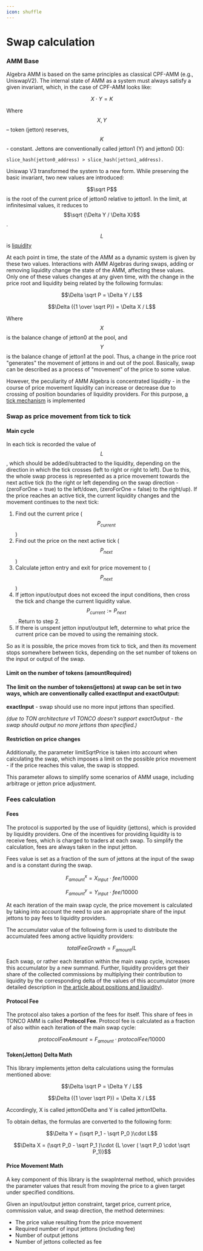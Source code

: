 ```yaml
---
icon: shuffle
---
```


# Swap calculation

### AMM Base

Algebra AMM is based on the same principles as classical CPF-AMM (e.g., UniswapV2). The internal state of AMM as a system must always satisfy a given invariant, which, in the case of CPF-AMM looks like:

$$X \cdot Y = K$$

Where $$X, Y$$ – token (jetton) reserves, $$K$$ - constant. Jettons are conventionally called jetton1 (Y) and jetton0 (X):

`slice_hash(jetton0_address) > slice_hash(jetton1_address).`

Uniswap V3 transformed the system to a new form. While preserving the basic invariant, two new values are introduced:

$$\sqrt P$$ is the root of the current price of jetton0 relative to jetton1. In the limit, at infinitesimal values, it reduces to $$\sqrt {\Delta Y / \Delta X}$$.

$$L$$ is [liquidity](liquidity-and-positions.md)

At each point in time, the state of the AMM as a dynamic system is given by these two values. Interactions with AMM Algebras during swaps, adding or removing liquidity change the state of the AMM, affecting these values. Only one of these values changes at any given time, with the change in the price root and liquidity being related by the following formulas:

$$\Delta \sqrt P = \Delta Y / L$$

$$\Delta ({1 \over \sqrt P}) = \Delta X / L$$

Where $$X$$ is the balance change of jetton0 at the pool, and $$Y$$is the balance change of jetton1 at the pool. Thus, a change in the price root "generates" the movement of jettons in and out of the pool. Basically, swap can be described as a process of "movement" of the price to some value.

However, the peculiarity of AMM Algebra is concentrated liquidity - in the course of price movement liquidity can increase or decrease due to crossing of position boundaries of liquidity providers. For this purpose, [a tick mechanism](ticks.md) is implemented

### Swap as price movement from tick to tick

#### Main cycle

In each tick is recorded the value of $$L$$, which should be added/subtracted to the liquidity, depending on the direction in which the tick crosses (left to right or right to left). Due to this, the whole swap process is represented as a price movement towards the next active tick (to the right or left depending on the swap direction - (zeroForOne = true) to the left/down, (zeroForOne = false) to the right/up). If the price reaches an active tick, the current liquidity changes and the movement continues to the next tick:

1. Find out the current price ($$P_{current}$$)
2. Find out the price on the next active tick ($$P_{next}$$)
3. Calculate jetton entry and exit for price movement to ($$P_{next}$$)
4. If jetton input/output does not exceed the input conditions, then cross the tick and change the current liquidity value. $$P_{current} := P_{next}$$. Return to step 2.
5. If there is unspent jetton input/output left, determine to what price the current price can be moved to using the remaining stock.

So as it is possible, the price moves from tick to tick, and then its movement stops somewhere between ticks, depending on the set number of tokens on the input or output of the swap.

#### Limit on the number of tokens (amountRequired)

#### The limit on the number of tokens(jettons) at swap can be set in two ways, which are conventionally called exactInput and exactOutput:

**exactInput** - swap should use no more input jettons than specified.

_(due to TON architecture v1 TONCO doesn't support exactOutput - the swap should output no more jettons than specified.)_

#### Restriction on price changes

Additionally, the parameter limitSqrtPrice is taken into account when calculating the swap, which imposes a limit on the possible price movement - if the price reaches this value, the swap is stopped.

This parameter allows to simplify some scenarios of AMM usage, including arbitrage or jetton price adjustment.

### Fees calculation

#### Fees

The protocol is supported by the use of liquidity (jettons), which is provided by liquidity providers. One of the incentives for providing liquidity is to receive fees, which is charged to traders at each swap. To simplify the calculation, fees are always taken in the input jetton.

Fees value is set as a fraction of the sum of jettons at the input of the swap and is a constant during the swap.

$$F_{amount}^x = X_{input} \cdot fee / 10000$$

$$F_{amount}^y = Y_{input} \cdot fee / 10000$$

At each iteration of the main swap cycle, the price movement is calculated by taking into account the need to use an appropriate share of the input jettons to pay fees to liquidity providers.

The accumulator value of the following form is used to distribute the accumulated fees among active liquidity providers:

$$totalFeeGrowth = F_{amount} / L$$

Each swap, or rather each iteration within the main swap cycle, increases this accumulator by a new summand. Further, liquidity providers get their share of the collected commissions by multiplying their contribution to liquidity by the corresponding delta of the values of this accumulator (more detailed description in [the article about positions and liquidity](liquidity-and-positions.md)).

#### Protocol Fee

The protocol also takes a portion of the fees for itself. This share of fees in TONCO AMM is called **Protocol Fee**. Protocol fee is calculated as a fraction of also within each iteration of the main swap cycle:

$$protocolFeeAmount = F_{amount} \cdot protocolFee / 10000$$

#### Token(Jetton) Delta Math

This library implements jetton delta calculations using the formulas mentioned above:

$$\Delta \sqrt P = \Delta Y / L$$

$$\Delta ({1 \over \sqrt P}) = \Delta X / L$$

Accordingly, X is called jetton0Delta and Y is called jetton1Delta.

To obtain deltas, the formulas are converted to the following form:

$$\Delta Y = (\sqrt P_1 - \sqrt P_0 )\cdot L$$

$$\Delta X = (\sqrt P_0 - \sqrt P_1 )\cdot {L \over ( \sqrt P_0 \cdot \sqrt P_1)}$$

#### Price Movement Math

A key component of this library is the swapInternal method, which provides the parameter values that result from moving the price to a given target under specified conditions.

Given an input/output jetton constraint, target price, current price, commission value, and swap direction, the method determines:

* The price value resulting from the price movement
* Required number of input jettons (including fee)
* Number of output jettons
* Number of jettons collected as fee
